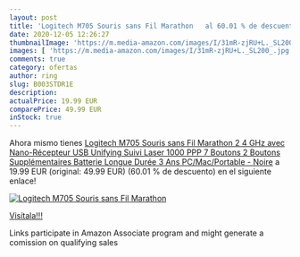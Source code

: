 ```yaml
---
layout: post
title: 'Logitech M705 Souris sans Fil Marathon   al 60.01 % de descuento'
date: 2020-12-05 12:26:27
thumbnailImage: 'https://m.media-amazon.com/images/I/31mR-zjRU+L._SL200_.jpg'
images: [ 'https://m.media-amazon.com/images/I/31mR-zjRU+L._SL200_.jpg' ]
comments: true
category: ofertas
author: ring
slug: B003STDR1E
description:
actualPrice: 19.99 EUR
comparePrice: 49.99 EUR
inStock: true
---
```


Ahora mismo tienes [Logitech M705 Souris sans Fil Marathon  2 4 GHz avec Nano-Récepteur USB Unifying  Suivi Laser 1000 PPP  7 Boutons  2 Boutons Supplémentaires  Batterie Longue Durée 3 Ans  PC/Mac/Portable - Noire](https://www.amazon.fr/dp/B003STDR1E/?tag=tolees0d-21) a 19.99 EUR (original: 49.99 EUR) (60.01 %  de descuento) en el siguiente enlace!

[![Logitech M705 Souris sans Fil Marathon  ](https://m.media-amazon.com/images/I/31mR-zjRU+L._SL200_.jpg)](https://www.amazon.fr/dp/B003STDR1E/?tag=tolees0d-21)

[Visítala!!!](https://www.amazon.fr/dp/B003STDR1E/?tag=tolees0d-21)

Links participate in Amazon Associate program and might generate a comission on qualifying sales
